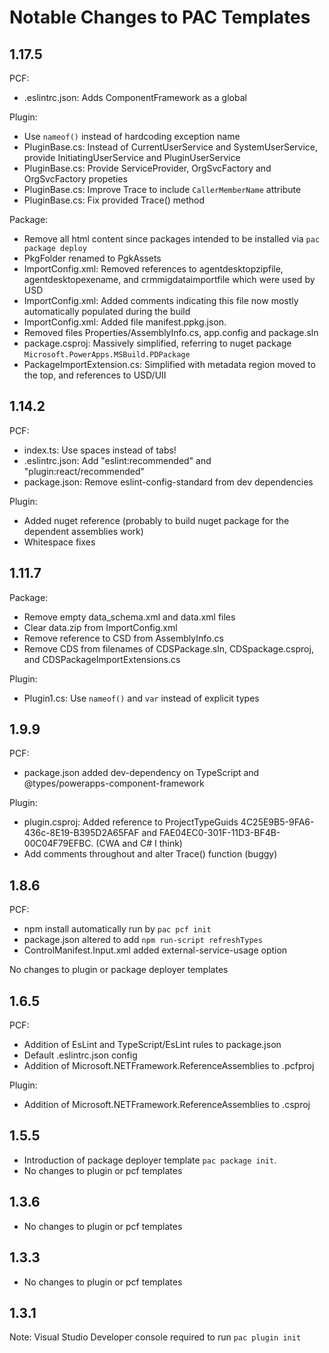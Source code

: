 # Notable Changes to PAC Templates

## 1.17.5

PCF:

* .eslintrc.json: Adds ComponentFramework as a global

Plugin:

* Use `nameof()` instead of hardcoding exception name
* PluginBase.cs: Instead of CurrentUserService and SystemUserService, provide InitiatingUserService and PluginUserService
* PluginBase.cs: Provide ServiceProvider, OrgSvcFactory and OrgSvcFactory propeties
* PluginBase.cs: Improve Trace to include `CallerMemberName` attribute
* PluginBase.cs: Fix provided Trace() method

Package:

* Remove all html content since packages intended to be installed via `pac package deploy`
* PkgFolder renamed to PgkAssets
* ImportConfig.xml: Removed references to agentdesktopzipfile, agentdesktopexename, and crmmigdataimportfile which were used by USD
* ImportConfig.xml: Added comments indicating this file now mostly automatically populated during the build
* ImportConfig.xml: Added file manifest.ppkg.json.
* Removed files Properties/AssemblyInfo.cs, app.config and package.sln
* package.csproj: Massively simplified, referring to nuget package `Microsoft.PowerApps.MSBuild.PDPackage`
* PackageImportExtension.cs: Simplified with metadata region moved to the top, and references to USD/UII

## 1.14.2

PCF:

* index.ts: Use spaces instead of tabs!
* .eslintrc.json: Add "eslint:recommended" and "plugin:react/recommended"
* package.json: Remove eslint-config-standard from dev dependencies

Plugin:

* Added nuget reference (probably to build nuget package for the dependent assemblies work)
* Whitespace fixes

## 1.11.7

Package:

* Remove empty data_schema.xml and data.xml files
* Clear data.zip from ImportConfig.xml
* Remove reference to CSD from AssemblyInfo.cs
* Remove CDS from filenames of CDSPackage.sln, CDSpackage.csproj, and CDSPackageImportExtensions.cs

Plugin:

* Plugin1.cs: Use `nameof()` and `var` instead of explicit types

## 1.9.9

PCF:

* package.json added dev-dependency on TypeScript and @types/powerapps-component-framework

Plugin:

* plugin.csproj: Added reference to ProjectTypeGuids 4C25E9B5-9FA6-436c-8E19-B395D2A65FAF and FAE04EC0-301F-11D3-BF4B-00C04F79EFBC. (CWA and C# I think)
* Add comments throughout and alter Trace() function (buggy)

## 1.8.6

PCF:

* npm install automatically run by `pac pcf init`
* package.json altered to add `npm run-script refreshTypes`
* ControlManifest.Input.xml added external-service-usage option

No changes to plugin or package deployer templates

## 1.6.5

PCF:

* Addition of EsLint and TypeScript/EsLint rules to package.json
* Default .eslintrc.json config
* Addition of Microsoft.NETFramework.ReferenceAssemblies to .pcfproj

Plugin:

* Addition of Microsoft.NETFramework.ReferenceAssemblies to .csproj

## 1.5.5

* Introduction of package deployer template `pac package init`.
* No changes to plugin or pcf templates

## 1.3.6

* No changes to plugin or pcf templates

## 1.3.3

* No changes to plugin or pcf templates

## 1.3.1

Note: Visual Studio Developer console required to run `pac plugin init`
